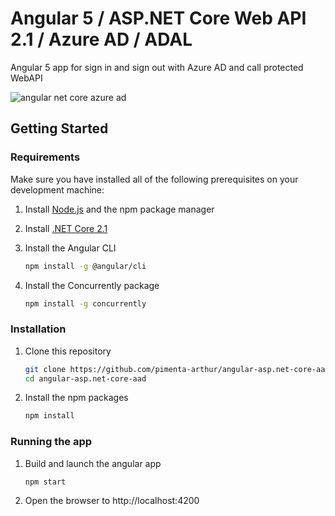 # Angular 5 / ASP.NET Core Web API 2.1 / Azure AD / ADAL

Angular 5 app for sign in and sign out with Azure AD and call protected WebAPI

![angular net core azure ad](https://user-images.githubusercontent.com/17882425/50456229-28df8080-093a-11e9-8418-74594ae3f5dc.png)

## Getting Started

### Requirements

Make sure you have installed all of the following prerequisites on your development machine:

1. Install [Node.js](https://nodejs.org/en/) and the npm package manager
2. Install [.NET Core 2.1](https://www.microsoft.com/net/download)
3. Install the Angular CLI

    ```bash
    npm install -g @angular/cli
    ```
    
4. Install the Concurrently package

    ```bash
    npm install -g concurrently
    ```

### Installation
1. Clone this repository

    ```bash
    git clone https://github.com/pimenta-arthur/angular-asp.net-core-aad.git
    cd angular-asp.net-core-aad
    ```

1. Install the npm packages

    ```bash
    npm install
    ```

### Running the app

1. Build and launch the angular app

    ``` bash
    npm start
    ```

2. Open the browser to http://localhost:4200
